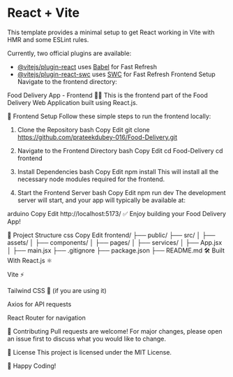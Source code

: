 # React + Vite

This template provides a minimal setup to get React working in Vite with HMR and some ESLint rules.

Currently, two official plugins are available:

- [@vitejs/plugin-react](https://github.com/vitejs/vite-plugin-react/blob/main/packages/plugin-react/README.md) uses [Babel](https://babeljs.io/) for Fast Refresh
- [@vitejs/plugin-react-swc](https://github.com/vitejs/vite-plugin-react-swc) uses [SWC](https://swc.rs/) for Fast Refresh
Frontend Setup
Navigate to the frontend directory:

Food Delivery App - Frontend 🍔🍟
This is the frontend part of the Food Delivery Web Application built using React.js.

🚀 Frontend Setup
Follow these simple steps to run the frontend locally:

1. Clone the Repository
bash
Copy
Edit
git clone https://github.com/prateekdubey-016/Food-Delivery.git
2. Navigate to the Frontend Directory
bash
Copy
Edit
cd Food-Delivery
cd frontend
3. Install Dependencies
bash
Copy
Edit
npm install
This will install all the necessary node modules required for the frontend.

4. Start the Frontend Server
bash
Copy
Edit
npm run dev
The development server will start, and your app will typically be available at:

arduino
Copy
Edit
http://localhost:5173/
✅ Enjoy building your Food Delivery App!

📁 Project Structure
css
Copy
Edit
frontend/
├── public/
├── src/
│   ├── assets/
│   ├── components/
│   ├── pages/
│   ├── services/
│   ├── App.jsx
│   ├── main.jsx
├── .gitignore
├── package.json
├── README.md
🛠️ Built With
React.js ⚛️

Vite ⚡

Tailwind CSS 🎨 (if you are using it)

Axios for API requests

React Router for navigation

🤝 Contributing
Pull requests are welcome!
For major changes, please open an issue first to discuss what you would like to change.

📄 License
This project is licensed under the MIT License.

🙌 Happy Coding!

